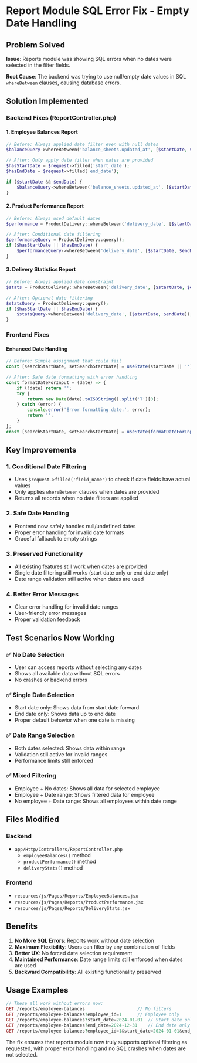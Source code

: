 # Report Module SQL Error Fix - Empty Date Handling

## Problem Solved
**Issue**: Reports module was showing SQL errors when no dates were selected in the filter fields.

**Root Cause**: The backend was trying to use null/empty date values in SQL `whereBetween` clauses, causing database errors.

## Solution Implemented

### Backend Fixes (ReportController.php)

#### 1. **Employee Balances Report**
```php
// Before: Always applied date filter even with null dates
$balanceQuery->whereBetween('balance_sheets.updated_at', [$startDate, $endDate]);

// After: Only apply date filter when dates are provided
$hasStartDate = $request->filled('start_date');
$hasEndDate = $request->filled('end_date');

if ($startDate && $endDate) {
    $balanceQuery->whereBetween('balance_sheets.updated_at', [$startDate, $endDate]);
}
```

#### 2. **Product Performance Report** 
```php
// Before: Always used default dates
$performance = ProductDelivery::whereBetween('delivery_date', [$startDate, $endDate])

// After: Conditional date filtering
$performanceQuery = ProductDelivery::query();
if ($hasStartDate || $hasEndDate) {
    $performanceQuery->whereBetween('delivery_date', [$startDate, $endDate]);
}
```

#### 3. **Delivery Statistics Report**
```php
// Before: Always applied date constraint
$stats = ProductDelivery::whereBetween('delivery_date', [$startDate, $endDate])

// After: Optional date filtering
$statsQuery = ProductDelivery::query();
if ($hasStartDate || $hasEndDate) {
    $statsQuery->whereBetween('delivery_date', [$startDate, $endDate]);
}
```

### Frontend Fixes

#### Enhanced Date Handling
```jsx
// Before: Simple assignment that could fail
const [searchStartDate, setSearchStartDate] = useState(startDate || '');

// After: Safe date formatting with error handling
const formatDateForInput = (date) => {
    if (!date) return '';
    try {
        return new Date(date).toISOString().split('T')[0];
    } catch (error) {
        console.error('Error formatting date:', error);
        return '';
    }
};
const [searchStartDate, setSearchStartDate] = useState(formatDateForInput(startDate));
```

## Key Improvements

### 1. **Conditional Date Filtering**
- Uses `$request->filled('field_name')` to check if date fields have actual values
- Only applies `whereBetween` clauses when dates are provided
- Returns all records when no date filters are applied

### 2. **Safe Date Handling**
- Frontend now safely handles null/undefined dates
- Proper error handling for invalid date formats
- Graceful fallback to empty strings

### 3. **Preserved Functionality**
- All existing features still work when dates are provided
- Single date filtering still works (start date only or end date only)
- Date range validation still active when dates are used

### 4. **Better Error Messages**
- Clear error handling for invalid date ranges
- User-friendly error messages
- Proper validation feedback

## Test Scenarios Now Working

### ✅ **No Date Selection**
- User can access reports without selecting any dates
- Shows all available data without SQL errors
- No crashes or backend errors

### ✅ **Single Date Selection**
- Start date only: Shows data from start date forward
- End date only: Shows data up to end date
- Proper default behavior when one date is missing

### ✅ **Date Range Selection**
- Both dates selected: Shows data within range
- Validation still active for invalid ranges
- Performance limits still enforced

### ✅ **Mixed Filtering**
- Employee + No dates: Shows all data for selected employee
- Employee + Date range: Shows filtered data for employee
- No employee + Date range: Shows all employees within date range

## Files Modified

### Backend
- `app/Http/Controllers/ReportController.php`
  - `employeeBalances()` method
  - `productPerformance()` method  
  - `deliveryStats()` method

### Frontend
- `resources/js/Pages/Reports/EmployeeBalances.jsx`
- `resources/js/Pages/Reports/ProductPerformance.jsx`
- `resources/js/Pages/Reports/DeliveryStats.jsx`

## Benefits

1. **No More SQL Errors**: Reports work without date selection
2. **Maximum Flexibility**: Users can filter by any combination of fields
3. **Better UX**: No forced date selection requirement
4. **Maintained Performance**: Date range limits still enforced when dates are used
5. **Backward Compatibility**: All existing functionality preserved

## Usage Examples

```php
// These all work without errors now:
GET /reports/employee-balances                    // No filters
GET /reports/employee-balances?employee_id=1      // Employee only
GET /reports/employee-balances?start_date=2024-01-01  // Start date only
GET /reports/employee-balances?end_date=2024-12-31    // End date only
GET /reports/employee-balances?employee_id=1&start_date=2024-01-01&end_date=2024-12-31  // All filters
```

The fix ensures that reports module now truly supports optional filtering as requested, with proper error handling and no SQL crashes when dates are not selected.
